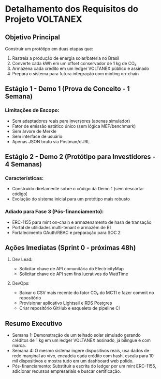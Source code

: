 # Detalhamento dos Requisitos do Projeto VOLTANEX

## Objetivo Principal
Construir um protótipo em duas etapas que:
1. Rastreia a produção de energia solar/bateria no Brasil
2. Converte cada kWh em um offset conservador de 1 kg de CO₂
3. Armazena cada crédito em um ledger VOLTANEX público e assinado
4. Prepara o sistema para futura integração com minting on-chain

## Estágio 1 - Demo 1 (Prova de Conceito - 1 Semana)
### Limitações de Escopo:
- Sem adaptadores reais para inversores (apenas simulador)
- Fator de emissão estático único (sem lógica MEF/benchmark)
- Sem árvore de Merkle
- Sem interface de usuário
- Apenas JSON bruto via Postman/cURL

## Estágio 2 - Demo 2 (Protótipo para Investidores - 4 Semanas)
### Características:
- Construído diretamente sobre o código da Demo 1 (sem descartar código)
- Evolução do sistema inicial para um protótipo mais robusto

### Adiado para Fase 3 (Pós-financiamento):
- ERC-1155 para mint on-chain e armazenamento de hash de transação
- Portal de utilidades multi-tenant e armazém de BI
- Fortalecimento OAuth/RBAC e preparação para SOC 2

## Ações Imediatas (Sprint 0 - próximas 48h)
1. Dev Lead:
   - Solicitar chave de API comunitária do ElectricityMap
   - Solicitar chave de API sem fins lucrativos do WattTime

2. DevOps:
   - Baixar o CSV mais recente do fator CO₂ do MCTI e fazer commit no repositório
   - Provisionar aplicativo Lightsail e RDS Postgres
   - Criar repositório GitHub e esqueleto de pipeline CI

## Resumo Executivo
- Semana 1: Demonstração de um telhado solar simulado gerando créditos de 1 kg em um ledger VOLTANEX assinado, já bilíngue e com marca.
- Semana 4: O mesmo sistema ingere dispositivos reais, usa dados de rede marginal ao vivo, encadeia cada crédito com hash, escala para 10 mil dispositivos e mostra tudo em um dashboard web polido.
- Pós-financiamento: Substituir a escrita do ledger por um mint ERC-1155, adicionar recursos empresariais e buscar certificação.
